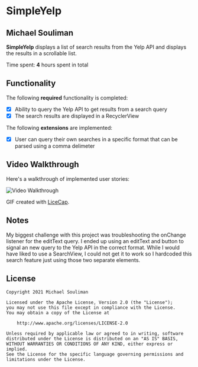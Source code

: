 # SimpleYelp

## Michael Souliman

**SimpleYelp** displays a list of search results from the Yelp API and displays the results in a scrollable list. 

Time spent: **4** hours spent in total

## Functionality 

The following **required** functionality is completed:

* [x] Ability to query the Yelp API to get results from a search query
* [x] The search results are displayed in a RecyclerView

The following **extensions** are implemented:

* [x] User can query their own searches in a specific format that can be parsed using a comma delimeter

## Video Walkthrough

Here's a walkthrough of implemented user stories:

<img src='Simple Yelp Demo.gif' title='Video Walkthrough' width='' alt='Video Walkthrough' />

GIF created with [LiceCap](http://www.cockos.com/licecap/).

## Notes

My biggest challenge with this project was troubleshooting the onChange listener for the editText query.
I ended up using an editText and button to signal an new query to the Yelp API in the correct format.
While I would have liked to use a SearchView, I could not get it to work so I hardcoded this search feature
just using those two separate elements.

## License

    Copyright 2021 Michael Souliman

    Licensed under the Apache License, Version 2.0 (the "License");
    you may not use this file except in compliance with the License.
    You may obtain a copy of the License at

        http://www.apache.org/licenses/LICENSE-2.0

    Unless required by applicable law or agreed to in writing, software
    distributed under the License is distributed on an "AS IS" BASIS,
    WITHOUT WARRANTIES OR CONDITIONS OF ANY KIND, either express or implied.
    See the License for the specific language governing permissions and
    limitations under the License.
